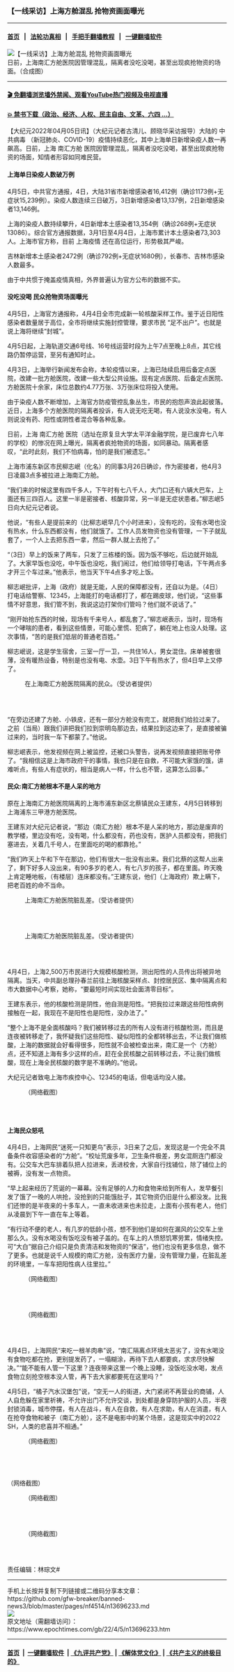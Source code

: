### 【一线采访】上海方舱混乱 抢物资画面曝光
------------------------

#### [首页](https://github.com/gfw-breaker/banned-news3/blob/master/README.md) &nbsp;&nbsp;|&nbsp;&nbsp; [法轮功真相](https://github.com/begood0513/basic/blob/master/README.md)  &nbsp;&nbsp;|&nbsp;&nbsp; [手把手翻墙教程](https://github.com/gfw-breaker/guides/wiki)  &nbsp;&nbsp;|&nbsp;&nbsp; [一键翻墙软件](https://github.com/gfw-breaker/nogfw/blob/master/README.md)  



<div><img alt="【一线采访】上海方舱混乱 抢物资画面曝光" class="attachment-djy_600_400 size-djy_600_400 wp-post-image" src="https://i.epochtimes.com/assets/uploads/2022/04/id13696679-78963-45546-FotoJet-600x400.jpg"/>
<div class="caption">
 日前，上海南汇方舱医院因管理混乱，隔离者没吃没喝，甚至出现疯抢物资的场面。（合成图）
</div></div><hr/>

#### [ 🎬  免翻墙浏览墙外禁闻、观看YouTube热门视频及电视直播](https://github.com/gfw-breaker/HelloWorld)

#### [ 💥  禁书下载（政治、经济、人权、民主自由、文革、六四 ...）](https://github.com/gfw-breaker/books/blob/master/README.md)

<div><p>
 【大纪元2022年04月05日讯】（大纪元记者古清儿、顾晓华采访报导）大陆的
 <ok href="https://www.epochtimes.com/gb/tag/%E4%B8%AD%E5%85%B1%E7%97%85%E6%AF%92.html">
  中共病毒
 </ok>
 （新冠肺炎、COVID-19）疫情持续恶化，其中上海单日新增染疫人数一再飙高。日前，上海
 <ok href="https://www.epochtimes.com/gb/tag/%E5%8D%97%E6%B1%87%E6%96%B9%E8%88%B1.html">
  南汇方舱
 </ok>
 医院因管理混乱，隔离者没吃没喝，甚至出现疯抢物资的场面，知情者形容如同难民营。
</p>
<h4>
 上海单日染疫人数破万例
</h4>
<p>
 4月5日，中共官方通报，4日，大陆31省市新增感染者16,412例（确诊1173例+无症状15,239例）。染疫人数连续三日破万，3日新增感染者13,137例，2日新增感染者13,146例。
</p>
<p>
 上海的染疫人数持续攀升，4日新增本土感染者13,354例（确诊268例+无症状13086）。综合官方通报数据，3月1日至4月4日，上海市累计本土感染者73,303人。上海市官方称，目前
 <ok href="https://www.epochtimes.com/gb/tag/%E4%B8%8A%E6%B5%B7%E7%96%AB%E6%83%85.html">
  上海疫情
 </ok>
 还在高位运行，形势极其严峻。
</p>
<p>
 吉林新增本土感染者2472例（确诊792例+无症状1680例），长春市、吉林市感染人数最多。
</p>
<p>
 由于中共惯于掩盖疫情真相，外界普遍认为官方公布的数据不实。
</p>
<h4>
 没吃没喝 民众抢物资场面曝光
</h4>
<p>
 4月5日，上海官方通报称，4月4日全市完成新一轮核酸采样工作。鉴于近日阳性感染者数量居于高位，全市将继续实施封控管理，要求市民 “足不出户”。也就是说上海将继续“封城”。
</p>
<p>
 4月5日起，上海轨道交通6号线、16号线运营时段为上午7点至晚上8点，其它线路仍暂停运营，至另有通知时止。
</p>
<p>
 4月3日，上海举行新闻发布会称，本轮疫情以来，上海已陆续启用后备定点医院，改建一批方舱医院，改建一些大型公共设施。现有定点医院、后备定点医院、方舱医院十余家，床位总数约4.77万张、3万张床位将投入使用。
</p>
<p>
 由于染疫人数不断增加，上海官方防疫管控乱象丛生，市民的抱怨声浪此起彼落。近日，上海多个方舱医院的隔离者投诉，有人说无吃无喝，有人说没水没电，有人则说没有药、阳性或阴性者混合等各种乱象。
</p>
<p>
 日前，上海
 <ok href="https://www.epochtimes.com/gb/tag/%E5%8D%97%E6%B1%87%E6%96%B9%E8%88%B1.html">
  南汇方舱
 </ok>
 医院（选址在原复旦大学太平洋金融学院，是已废弃七八年的学校）的惨况在网上曝光，隔离者疯抢物资的场面，如同暴动。隔离者感叹，“此时此刻，我们不怕病毒，怕的是我们被遗忘。”
</p>
<p>
 上海市浦东新区市民柳志岷（化名）的同事3月26日确诊，作为密接者，他4月3日凌晨3点多被拉进上海南汇方舱。
</p>
<p>
 “我们来的时候这里有四千多人，下午时有七八千人，大门口还有六辆大巴车，上面还有三四百人。这里一半是密接者、核酸异常，另一半是无症状患者。”柳志岷5日向大纪元记者说。
</p>
<p>
 他说，“有些人是提前来的（比柳志岷早几个小时进来），没有吃的，没有水喝也没有热水，什么东西都没有，他们就饿了。工作人员发物资也没有管理，一下子就乱套了，一个人上去把东西一拿，然后一群人就上去抢了。”
</p>
<p>
 “（3日）早上的饭来了两车，只发了三栋楼的饭。因为饭不够吃，后边就开始乱了。大家早饭也没吃，中午饭也没吃，我们闹过，他们给领导打电话，下午两点多才开三个车过来。”他表示，他当天下午4点多才吃上饭。
</p>
<p>
 柳志岷批评，上海（政府）就是无能，人民的保障都没有，还自以为是。（4日）打电话给警察、12345，上海能打的电话都打了，都在踢皮球，他们说，“这些事情不好意思，我们管不到，我说这边打架你们管吗？他们就不说话了。”
</p>
<p>
 “刚开始抢东西的时候，现场有千来号人，都乱套了。”柳志岷表示，当时，现场有一个哮喘的患者，看到这些情景，可能心里慌、犯病了，躺在地上也没人处理。这次事情，“苦的是我们低层的普通老百姓。”
</p>
<p>
 柳志岷说，这是学生宿舍，三室一厅一卫，一共住16人，男女混住。床单被套很薄，没有暖热设备，特别是也没有电、水壶。3日下午有热水了，但4日早上又停了。
</p>
<figure aria-describedby="caption-attachment-13696763" class="wp-caption aligncenter" id="attachment_13696763" style="width: 600px">
 <ok href="https://i.epochtimes.com/assets/uploads/2022/04/id13696763-ttl7dayttS_edb273d3c3a76f4b.jpg" target="_blank">
  <img alt="" class="size-large wp-image-13696763" src="https://i.epochtimes.com/assets/uploads/2022/04/id13696763-ttl7dayttS_edb273d3c3a76f4b-600x407.jpg"/>
 </ok>
 <br/><figcaption class="wp-caption-text" id="caption-attachment-13696763">
  在上海南汇方舱医院隔离的民众。（受访者提供）
 </figcaption><br/>
</figure><br/>
<p>
 “在旁边还建了方舱、小铁皮，还有一部分方舱没有完工，就把我们给拉过来了。之前（当局）跟我们讲把我们拉到崇明岛那边去，结果拉到这边来了，是直接被骗过来的，当时我一车下都蒙了。”他说。
</p>
<p>
 柳志岷表示，他发视频在网上被监控，还被口头警告，说再发视频直接把账号停了。“我相信这是上海市政府干的事情，我也只是在自救，不可能大家饿的饿，讲难听点，有些人有症状的，相当是病人一样，什么也不管，这算怎么回事。”
</p>
<h4>
 民众:南汇方舱根本不是人呆的地方
</h4>
<p>
 原在上海南汇方舱医院隔离的上海市浦东新区北蔡镇民众王建东，4月5日转移到上海浦东三甲港方舱医院。
</p>
<p>
 王建东对大纪元记者说，“那边（南汇方舱）根本不是人呆的地方，那边是废弃的教学楼，里边没有吃，没有喝，什么都没有，药也没有，医护人员都没有，把我们塞进去，关着几千号人，在里面吃的喝的都靠抢。”
</p>
<p>
 “我们昨天上午和下午在那边，他们有很大一批没有出来。我们北蔡的这帮人出来了，剩下好多人没出来，有90多岁的老人，有七八岁的孩子，都在里面。昨天晚上肯定睡地板，（有楼层）连床都没有。”王建东说，他们（上海政府）欺上瞒下，把老百姓的命不当命。
</p>
<figure aria-describedby="caption-attachment-13696752" class="wp-caption aligncenter" id="attachment_13696752" style="width: 600px">
 <ok href="https://i.epochtimes.com/assets/uploads/2022/04/id13696752-ttl7daycuu_c971ad8bbcef3d66.jpg" target="_blank">
  <img alt="" class="size-large wp-image-13696752" src="https://i.epochtimes.com/assets/uploads/2022/04/id13696752-ttl7daycuu_c971ad8bbcef3d66-600x450.jpg"/>
 </ok>
 <br/><figcaption class="wp-caption-text" id="caption-attachment-13696752">
  上海南汇方舱医院脏乱差。（受访者提供）
 </figcaption><br/>
</figure><br/>
<figure aria-describedby="caption-attachment-13696754" class="wp-caption aligncenter" id="attachment_13696754" style="width: 600px">
 <ok href="https://i.epochtimes.com/assets/uploads/2022/04/id13696754-ttl7dayR44_4f019963f9de642d.jpg" target="_blank">
  <img alt="" class="size-large wp-image-13696754" src="https://i.epochtimes.com/assets/uploads/2022/04/id13696754-ttl7dayR44_4f019963f9de642d-600x450.jpg"/>
 </ok>
 <br/><figcaption class="wp-caption-text" id="caption-attachment-13696754">
  上海南汇方舱医院脏乱差。（受访者提供）
 </figcaption><br/>
</figure><br/>
<p>
 4月4日，上海2,500万市民进行大规模核酸检测，测出阳性的人员传出将被异地隔离。当天，中共副总理孙春兰前往上海核酸采样点、封控居民区、集中隔离点和市大数据中心考察，她称，“要最短时间实现社会面清零目标”。
</p>
<p>
 王建东表示，他的核酸检测是阴性，他自测是阳性。“把我拉过来跟这些阳性病例接触在一起，我现在不是阳性也是阳性，没办法了。”
</p>
<p>
 “整个上海不是全面核酸吗？我们被转移过去的所有人没有进行核酸检测，而且是连夜被转移走了，我怀疑我们这些阳性、疑似阳性的全都转移出去，不让我们做核酸，上海的数据就会好看得很多，阳性就不会被检查出来，南汇是一个（方舱）点，还不知道上海有多少这样的点，赶在全民核酸之前转移过去，不让我们做核酸，现在上海全民核酸的数字是不准确的。”他说。
</p>
<p>
 大纪元记者致电上海市疾控中心、12345的电话，但电话均没人接。
</p>
<figure aria-describedby="caption-attachment-13696531" class="wp-caption aligncenter" id="attachment_13696531" style="width: 600px">
 <ok href="https://i.epochtimes.com/assets/uploads/2022/04/id13696531-4563-2022-04-05-134453.png" target="_blank">
  <img alt="" class="size-large wp-image-13696531" src="https://i.epochtimes.com/assets/uploads/2022/04/id13696531-4563-2022-04-05-134453-600x411.png"/>
 </ok>
 <br/><figcaption class="wp-caption-text" id="caption-attachment-13696531">
  （网络截图）
 </figcaption><br/>
</figure><br/>
<p>
</p>
<h4>
 上海民众怒吼
</h4>
<p>
 4月4日，上海网民“迷死一只知更鸟”表示，3日来了之后，发现这是一个完全不具备条件收容感染者的“方舱”。“校址荒废多年，卫生条件极差，男女混厕连门都没有。公交车大巴车排着队把人拉进来，丢进校舍，大家自行找铺位，除了铺位上的被褥，没有发一点物资。
</p>
<p>
 “早上起来经历了荒诞的一幕幕。没有足够的人力和食物来给到所有人，发早餐引发了饿了一晚的人哄抢，没抢到的只能饿肚子，其它物资仍旧是什么都没发。比我们还惨的是半夜来的十多车人，一直未收进来也未拉走，上面有小孩有老人，他们从凌晨到下午一直在车上等着。
</p>
<p>
 “有行动不便的老人，有几岁的低龄小孩，想不到他们是如何在漏风的公交车上坐那么久。没有水喝没有饭吃没有被子盖的。在车上的人愤怒饥寒劳累，情绪失控。可“大白”据自己介绍只是负责清洁和发物资的“保洁”，他们也没有更多信息，做不了更多。也就是说千人规模的南汇方舱，没有医疗力量，没有管理力量，在脏乱差的环境里，一车车把阳性病人往里拉。”
</p>
<figure aria-describedby="caption-attachment-13696499" class="wp-caption aligncenter" id="attachment_13696499" style="width: 600px">
 <ok href="https://i.epochtimes.com/assets/uploads/2022/04/id13696499-23-2022-04-05-115005.png" target="_blank">
  <img alt="" class="size-large wp-image-13696499" src="https://i.epochtimes.com/assets/uploads/2022/04/id13696499-23-2022-04-05-115005-600x469.png"/>
 </ok>
 <br/><figcaption class="wp-caption-text" id="caption-attachment-13696499">
  （网络截图）
 </figcaption><br/>
</figure><br/>
<figure aria-describedby="caption-attachment-13696504" class="wp-caption aligncenter" id="attachment_13696504" style="width: 600px">
 <ok href="https://i.epochtimes.com/assets/uploads/2022/04/id13696504-69-2022-04-05-115106.png" target="_blank">
  <img alt="" class="size-large wp-image-13696504" src="https://i.epochtimes.com/assets/uploads/2022/04/id13696504-69-2022-04-05-115106-600x497.png"/>
 </ok>
 <br/><figcaption class="wp-caption-text" id="caption-attachment-13696504">
  （网络截图）
 </figcaption><br/>
</figure><br/>
<p>
 4月4日，上海网民“来吃一根羊肉串”说，“南汇隔离点环境太恶劣了，没有水喝没有食物吃都在抢，更别提发药了，一塌糊涂，再待下去人都要疯，求求尽快解决。”“能不能有人管一下这里？连夜带来这里一个晚上没睡，没饭吃没水喝，发点食物立刻抢空根本没人管，再下去大家都要死在这里吗？”
</p>
<p>
 4月5日，“橘子汽水汉堡包”说，“空无一人的街道，大门紧闭不再营业的商铺，人人自危躲在家里祈祷，不允许出门不允许交谈，到处都是身穿防护服的人员，半夜封锁消毒，城市停摆，有人在战斗，有人在自救，有人在求助，有人在消遣，有人在抢夺食物和被子（南汇方舱），这不是电影中的某个场景，这是现实中的2022 SH，人类的悲喜并不相通。”
</p>
<figure aria-describedby="caption-attachment-13696507" class="wp-caption aligncenter" id="attachment_13696507" style="width: 600px">
 <ok href="https://i.epochtimes.com/assets/uploads/2022/04/id13696507-74523-2022-04-05-132434.png" target="_blank">
  <img alt="" class="size-large wp-image-13696507" src="https://i.epochtimes.com/assets/uploads/2022/04/id13696507-74523-2022-04-05-132434-600x232.png"/>
 </ok>
 <br/><figcaption class="wp-caption-text" id="caption-attachment-13696507">
  （网络截图）
 </figcaption><br/>
</figure><br/>
<p>
 <ok href="https://i.epochtimes.com/assets/uploads/2022/04/id13696506-1263-2022-04-05-131959.png">
  <img alt="" class="size-large wp-image-13696506" src="https://i.epochtimes.com/assets/uploads/2022/04/id13696506-1263-2022-04-05-131959-600x501.png"/>
 </ok>
</p>
<p>
 （网络截图）
</p>
<figure aria-describedby="caption-attachment-13696508" class="wp-caption aligncenter" id="attachment_13696508" style="width: 592px">
 <ok href="https://i.epochtimes.com/assets/uploads/2022/04/id13696508-00195566-5455.jpg" target="_blank">
  <img alt="" class="size-full wp-image-13696508" src="https://i.epochtimes.com/assets/uploads/2022/04/id13696508-00195566-5455.jpg"/>
 </ok>
 <br/><figcaption class="wp-caption-text" id="caption-attachment-13696508">
  （网络截图）
 </figcaption><br/>
</figure><br/>
<figure aria-describedby="caption-attachment-13696505" class="wp-caption aligncenter" id="attachment_13696505" style="width: 600px">
 <ok href="https://i.epochtimes.com/assets/uploads/2022/04/id13696505-0236-2022-04-05-101450.png" target="_blank">
  <img alt="" class="size-large wp-image-13696505" src="https://i.epochtimes.com/assets/uploads/2022/04/id13696505-0236-2022-04-05-101450-600x281.png"/>
 </ok>
 <br/><figcaption class="wp-caption-text" id="caption-attachment-13696505">
  （网络截图）
 </figcaption><br/>
</figure><br/>
<p>
</p>
<p>
 责任编辑：林琮文#
</p>
</div>
<hr/>
手机上长按并复制下列链接或二维码分享本文章：<br/>
https://github.com/gfw-breaker/banned-news3/blob/master/pages/nf4514/n13696233.md <br/>
<a href='https://github.com/gfw-breaker/banned-news3/blob/master/pages/nf4514/n13696233.md'><img src='https://github.com/gfw-breaker/banned-news3/blob/master/pages/nf4514/n13696233.md.png'/></a> <br/>
原文地址（需翻墙访问）：https://www.epochtimes.com/gb/22/4/5/n13696233.htm


------------------------
#### [首页](https://github.com/gfw-breaker/banned-news3/blob/master/README.md) &nbsp;|&nbsp; [一键翻墙软件](https://github.com/gfw-breaker/nogfw/blob/master/README.md) &nbsp;| [《九评共产党》](https://github.com/gfw-breaker/9ping.md/blob/master/README.md#九评之一评共产党是什么) | [《解体党文化》](https://github.com/gfw-breaker/jtdwh.md/blob/master/README.md) | [《共产主义的终极目的》](https://github.com/gfw-breaker/gczydzjmd.md/blob/master/README.md)


<img src='http://gfw-breaker.win/banned-news3/pages/nf4514/n13696233.md' width='0px' height='0px'/>